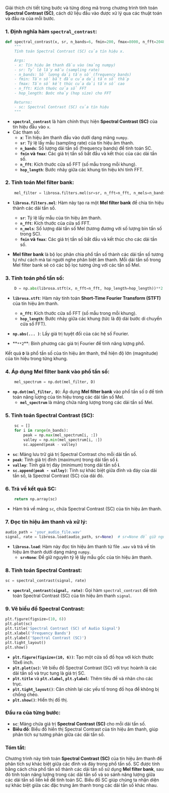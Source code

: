 Giải thích chi tiết từng bước và từng dòng mã trong chương trình tính toán **Spectral Contrast (SC)**, cách dữ liệu đầu vào được xử lý qua các thuật toán và đầu ra của mỗi bước.

### 1. **Định nghĩa hàm `spectral_contrast`**:

```python
def spectral_contrast(x, sr, n_bands=6, fmin=200, fmax=8000, n_fft=2048, hop_length=512):
    """
    Tính toán Spectral Contrast (SC) của tín hiệu x.

    Args:
    - x: Tín hiệu âm thanh đầu vào (mảng numpy)
    - sr: Tỷ lệ lấy mẫu (sampling rate)
    - n_bands: Số lượng dải tần số (frequency bands)
    - fmin: Tần số bắt đầu của dải tần số thấp
    - fmax: Tần số kết thúc của dải tần số cao
    - n_fft: Kích thước cửa sổ FFT
    - hop_length: Bước nhảy (hop size) cho FFT

    Returns:
    - sc: Spectral Contrast (SC) của tín hiệu
    """
```

- **`spectral_contrast`** là hàm chính thực hiện **Spectral Contrast (SC)** của tín hiệu đầu vào `x`.
- Các tham số:
  - **`x`**: Tín hiệu âm thanh đầu vào dưới dạng mảng `numpy`.
  - **`sr`**: Tỷ lệ lấy mẫu (sampling rate) của tín hiệu âm thanh.
  - **`n_bands`**: Số lượng dải tần số (frequency bands) để tính toán SC.
  - **`fmin` và `fmax`**: Các giá trị tần số bắt đầu và kết thúc của các dải tần số.
  - **`n_fft`**: Kích thước cửa sổ FFT (số mẫu trong mỗi khung).
  - **`hop_length`**: Bước nhảy giữa các khung tín hiệu khi tính FFT.

### 2. **Tính toán Mel filter bank**:

```python
    mel_filter = librosa.filters.mel(sr=sr, n_fft=n_fft, n_mels=n_bands, fmin=fmin, fmax=fmax)
```

- **`librosa.filters.mel`**: Hàm này tạo ra một **Mel filter bank** để chia tín hiệu thành các dải tần số.

  - **`sr`**: Tỷ lệ lấy mẫu của tín hiệu âm thanh.
  - **`n_fft`**: Kích thước của cửa sổ FFT.
  - **`n_mels`**: Số lượng dải tần số Mel (tương đương với số lượng bin tần số trong SC).
  - **`fmin` và `fmax`**: Các giá trị tần số bắt đầu và kết thúc cho các dải tần số.

- **Mel filter bank** là bộ lọc phân chia phổ tần số thành các dải tần số tương tự như cách mà tai người nghe phân biệt âm thanh. Mỗi dải tần số trong Mel filter bank sẽ có các bộ lọc tương ứng với các tần số Mel.

### 3. **Tính toán phổ tần số**:

```python
    D = np.abs(librosa.stft(x, n_fft=n_fft, hop_length=hop_length))**2
```

- **`librosa.stft`**: Hàm này tính toán **Short-Time Fourier Transform (STFT)** của tín hiệu âm thanh.

  - **`n_fft`**: Kích thước cửa sổ FFT (số mẫu trong mỗi khung).
  - **`hop_length`**: Bước nhảy giữa các khung (tức là độ dài bước di chuyển cửa sổ FFT).

- **`np.abs(... )`**: Lấy giá trị tuyệt đối của các hệ số Fourier.
- **`**2`\*\*: Bình phương các giá trị Fourier để tính năng lượng phổ.

Kết quả **`D`** là phổ tần số của tín hiệu âm thanh, thể hiện độ lớn (magnitude) của tín hiệu trong từng khung.

### 4. **Áp dụng Mel filter bank vào phổ tần số**:

```python
    mel_spectrum = np.dot(mel_filter, D)
```

- **`np.dot(mel_filter, D)`**: Áp dụng **Mel filter bank** vào phổ tần số `D` để tính toán năng lượng của tín hiệu trong các dải tần số Mel.
  - **`mel_spectrum`** là mảng chứa năng lượng trong các dải tần số Mel.

### 5. **Tính toán Spectral Contrast (SC)**:

```python
    sc = []
    for i in range(n_bands):
        peak = np.max(mel_spectrum[i, :])
        valley = np.min(mel_spectrum[i, :])
        sc.append(peak - valley)
```

- **`sc`**: Mảng lưu trữ giá trị Spectral Contrast cho mỗi dải tần số.
- **`peak`**: Tính giá trị đỉnh (maximum) trong dải tần số **i**.
- **`valley`**: Tính giá trị đáy (minimum) trong dải tần số **i**.
- **`sc.append(peak - valley)`**: Tính sự khác biệt giữa đỉnh và đáy của dải tần số, là Spectral Contrast (SC) của dải đó.

### 6. **Trả về kết quả SC**:

```python
    return np.array(sc)
```

- Hàm trả về mảng `sc`, chứa Spectral Contrast (SC) của tín hiệu âm thanh.

### 7. **Đọc tín hiệu âm thanh và xử lý**:

```python
audio_path = 'your_audio_file.wav'
signal, rate = librosa.load(audio_path, sr=None)  # sr=None để giữ nguyên tần số lấy mẫu
```

- **`librosa.load`**: Hàm này đọc tín hiệu âm thanh từ file `.wav` và trả về tín hiệu âm thanh dưới dạng mảng `numpy`.
  - **`sr=None`**: Để giữ nguyên tỷ lệ lấy mẫu gốc của tín hiệu âm thanh.

### 8. **Tính toán Spectral Contrast**:

```python
sc = spectral_contrast(signal, rate)
```

- **`spectral_contrast(signal, rate)`**: Gọi hàm `spectral_contrast` để tính toán Spectral Contrast (SC) của tín hiệu âm thanh `signal`.

### 9. **Vẽ biểu đồ Spectral Contrast**:

```python
plt.figure(figsize=(10, 6))
plt.plot(sc)
plt.title('Spectral Contrast (SC) of Audio Signal')
plt.xlabel('Frequency Bands')
plt.ylabel('Spectral Contrast (SC)')
plt.tight_layout()
plt.show()
```

- **`plt.figure(figsize=(10, 6))`**: Tạo một cửa sổ đồ họa với kích thước 10x6 inch.
- **`plt.plot(sc)`**: Vẽ biểu đồ Spectral Contrast (SC) với trục hoành là các dải tần số và trục tung là giá trị SC.
- **`plt.title`** và **`plt.xlabel`, `plt.ylabel`**: Thêm tiêu đề và nhãn cho các trục.
- **`plt.tight_layout()`**: Căn chỉnh lại các yếu tố trong đồ họa để không bị chồng chéo.
- **`plt.show()`**: Hiển thị đồ thị.

### Đầu ra của từng bước:

- **`sc`**: Mảng chứa giá trị **Spectral Contrast (SC)** cho mỗi dải tần số.
- **Biểu đồ**: Biểu đồ hiển thị Spectral Contrast của tín hiệu âm thanh, giúp phân tích sự tương phản giữa các dải tần số.

### Tóm tắt:

Chương trình này tính toán **Spectral Contrast (SC)** của tín hiệu âm thanh để phân tích sự khác biệt giữa các đỉnh và đáy trong phổ tần số. SC được tính bằng cách chia phổ tần số thành các dải tần số sử dụng **Mel filter bank**, sau đó tính toán năng lượng trong các dải tần số và so sánh năng lượng giữa các dải tần số liền kề để tính toán SC. Biểu đồ SC giúp chúng ta nhận diện sự khác biệt giữa các đặc trưng âm thanh trong các dải tần số khác nhau.
